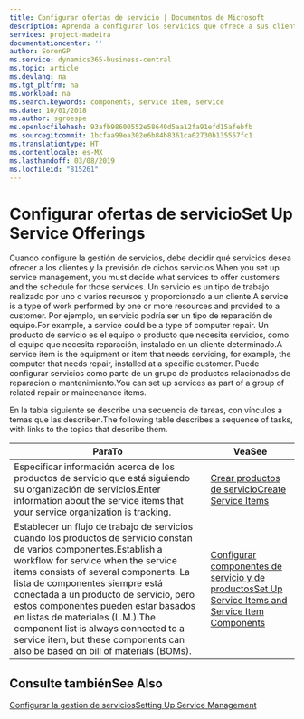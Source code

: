```yaml
---
title: Configurar ofertas de servicio | Documentos de Microsoft
description: Aprenda a configurar los servicios que ofrece a sus clientes.
services: project-madeira
documentationcenter: ''
author: SorenGP
ms.service: dynamics365-business-central
ms.topic: article
ms.devlang: na
ms.tgt_pltfrm: na
ms.workload: na
ms.search.keywords: components, service item, service
ms.date: 10/01/2018
ms.author: sgroespe
ms.openlocfilehash: 93afb98600552e58640d5aa12fa91efd15afebfb
ms.sourcegitcommit: 1bcfaa99ea302e6b84b8361ca02730b135557fc1
ms.translationtype: HT
ms.contentlocale: es-MX
ms.lasthandoff: 03/08/2019
ms.locfileid: "815261"
---
```

# <a name="set-up-service-offerings"></a><span data-ttu-id="7cc35-103">Configurar ofertas de servicio</span><span class="sxs-lookup"><span data-stu-id="7cc35-103">Set Up Service Offerings</span></span>
<span data-ttu-id="7cc35-104">Cuando configure la gestión de servicios, debe decidir qué servicios desea ofrecer a los clientes y la previsión de dichos servicios.</span><span class="sxs-lookup"><span data-stu-id="7cc35-104">When you set up service management, you must decide what services to offer customers and the schedule for those services.</span></span> <span data-ttu-id="7cc35-105">Un servicio es un tipo de trabajo realizado por uno o varios recursos y proporcionado a un cliente.</span><span class="sxs-lookup"><span data-stu-id="7cc35-105">A service is a type of work performed by one or more resources and provided to a customer.</span></span> <span data-ttu-id="7cc35-106">Por ejemplo, un servicio podría ser un tipo de reparación de equipo.</span><span class="sxs-lookup"><span data-stu-id="7cc35-106">For example, a service could be a type of computer repair.</span></span> <span data-ttu-id="7cc35-107">Un producto de servicio es el equipo o producto que necesita servicios, como el equipo que necesita reparación, instalado en un cliente determinado.</span><span class="sxs-lookup"><span data-stu-id="7cc35-107">A service item is the equipment or item that needs servicing, for example, the computer that needs repair, installed at a specific customer.</span></span> <span data-ttu-id="7cc35-108">Puede configurar servicios como parte de un grupo de productos relacionados de reparación o mantenimiento.</span><span class="sxs-lookup"><span data-stu-id="7cc35-108">You can set up services as part of a group of related repair or maineenance items.</span></span>  
  
<span data-ttu-id="7cc35-109">En la tabla siguiente se describe una secuencia de tareas, con vínculos a temas que las describen.</span><span class="sxs-lookup"><span data-stu-id="7cc35-109">The following table describes a sequence of tasks, with links to the topics that describe them.</span></span>  
  
|<span data-ttu-id="7cc35-110">**Para**</span><span class="sxs-lookup"><span data-stu-id="7cc35-110">**To**</span></span>|<span data-ttu-id="7cc35-111">**Vea**</span><span class="sxs-lookup"><span data-stu-id="7cc35-111">**See**</span></span>|  
|------------|-------------|  
|<span data-ttu-id="7cc35-112">Especificar información acerca de los productos de servicio que está siguiendo su organización de servicios.</span><span class="sxs-lookup"><span data-stu-id="7cc35-112">Enter information about the service items that your service organization is tracking.</span></span>|[<span data-ttu-id="7cc35-113">Crear productos de servicio</span><span class="sxs-lookup"><span data-stu-id="7cc35-113">Create Service Items</span></span>](service-how-to-create-service-items.md)|  
|<span data-ttu-id="7cc35-114">Establecer un flujo de trabajo de servicios cuando los productos de servicio constan de varios componentes.</span><span class="sxs-lookup"><span data-stu-id="7cc35-114">Establish a workflow for service when the service items consists of several components.</span></span> <span data-ttu-id="7cc35-115">La lista de componentes siempre está conectada a un producto de servicio, pero estos componentes pueden estar basados en listas de materiales (L.M.).</span><span class="sxs-lookup"><span data-stu-id="7cc35-115">The component list is always connected to a service item, but these components can also be based on bill of materials (BOMs).</span></span>|[<span data-ttu-id="7cc35-116">Configurar componentes de servicio y de productos</span><span class="sxs-lookup"><span data-stu-id="7cc35-116">Set Up Service Items and Service Item Components</span></span>](service-how-setup-service-items.md)|  
  
## <a name="see-also"></a><span data-ttu-id="7cc35-117">Consulte también</span><span class="sxs-lookup"><span data-stu-id="7cc35-117">See Also</span></span>  
[<span data-ttu-id="7cc35-118">Configurar la gestión de servicios</span><span class="sxs-lookup"><span data-stu-id="7cc35-118">Setting Up Service Management</span></span>](service-setup-service.md)   